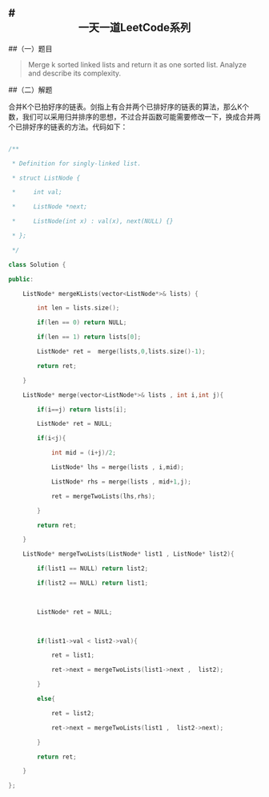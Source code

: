 ﻿

#<center>一天一道LeetCode系列</center>
----------


##（一）题目

>Merge k sorted linked lists and return it as one sorted list. Analyze and describe its complexity.

##（二）解题

合并K个已拍好序的链表。剑指上有合并两个已排好序的链表的算法，那么K个数，我们可以采用归并排序的思想，不过合并函数可能需要修改一下，换成合并两个已排好序的链表的方法。代码如下：

```cpp

/**

 * Definition for singly-linked list.

 * struct ListNode {

 *     int val;

 *     ListNode *next;

 *     ListNode(int x) : val(x), next(NULL) {}

 * };

 */

class Solution {

public:

    ListNode* mergeKLists(vector<ListNode*>& lists) {

        int len = lists.size();

        if(len == 0) return NULL;

        if(len == 1) return lists[0];

        ListNode* ret =  merge(lists,0,lists.size()-1);

        return ret;

    }

    ListNode* merge(vector<ListNode*>& lists , int i,int j){

        if(i==j) return lists[i];

        ListNode* ret = NULL;

        if(i<j){

            int mid = (i+j)/2;

            ListNode* lhs = merge(lists , i,mid);

            ListNode* rhs = merge(lists , mid+1,j);

            ret = mergeTwoLists(lhs,rhs);

        }

        return ret;

    }

    ListNode* mergeTwoLists(ListNode* list1 , ListNode* list2){

        if(list1 == NULL) return list2;

        if(list2 == NULL) return list1;

        

        ListNode* ret = NULL;

        

        if(list1->val < list2->val){

            ret = list1;

            ret->next = mergeTwoLists(list1->next ,  list2);

        }

        else{

            ret = list2;

            ret->next = mergeTwoLists(list1 ,  list2->next);

        }

        return ret;

    }

};

```